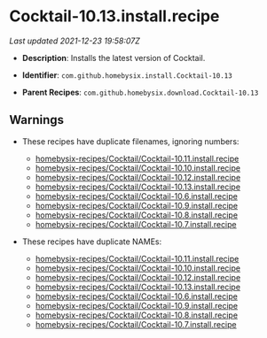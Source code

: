 # Cocktail-10.13.install.recipe

_Last updated 2021-12-23 19:58:07Z_

- **Description**: Installs the latest version of Cocktail.

- **Identifier**: `com.github.homebysix.install.Cocktail-10.13`

- **Parent Recipes**: `com.github.homebysix.download.Cocktail-10.13`

## Warnings

- These recipes have duplicate filenames, ignoring numbers:
    - [homebysix-recipes/Cocktail/Cocktail-10.11.install.recipe](/autopkg-dupe-tracker/homebysix-recipes/Cocktail/Cocktail-10.11.install.recipe)
    - [homebysix-recipes/Cocktail/Cocktail-10.10.install.recipe](/autopkg-dupe-tracker/homebysix-recipes/Cocktail/Cocktail-10.10.install.recipe)
    - [homebysix-recipes/Cocktail/Cocktail-10.12.install.recipe](/autopkg-dupe-tracker/homebysix-recipes/Cocktail/Cocktail-10.12.install.recipe)
    - [homebysix-recipes/Cocktail/Cocktail-10.13.install.recipe](/autopkg-dupe-tracker/homebysix-recipes/Cocktail/Cocktail-10.13.install.recipe)
    - [homebysix-recipes/Cocktail/Cocktail-10.6.install.recipe](/autopkg-dupe-tracker/homebysix-recipes/Cocktail/Cocktail-10.6.install.recipe)
    - [homebysix-recipes/Cocktail/Cocktail-10.9.install.recipe](/autopkg-dupe-tracker/homebysix-recipes/Cocktail/Cocktail-10.9.install.recipe)
    - [homebysix-recipes/Cocktail/Cocktail-10.8.install.recipe](/autopkg-dupe-tracker/homebysix-recipes/Cocktail/Cocktail-10.8.install.recipe)
    - [homebysix-recipes/Cocktail/Cocktail-10.7.install.recipe](/autopkg-dupe-tracker/homebysix-recipes/Cocktail/Cocktail-10.7.install.recipe)

- These recipes have duplicate NAMEs:
    - [homebysix-recipes/Cocktail/Cocktail-10.11.install.recipe](/autopkg-dupe-tracker/homebysix-recipes/Cocktail/Cocktail-10.11.install.recipe)
    - [homebysix-recipes/Cocktail/Cocktail-10.10.install.recipe](/autopkg-dupe-tracker/homebysix-recipes/Cocktail/Cocktail-10.10.install.recipe)
    - [homebysix-recipes/Cocktail/Cocktail-10.12.install.recipe](/autopkg-dupe-tracker/homebysix-recipes/Cocktail/Cocktail-10.12.install.recipe)
    - [homebysix-recipes/Cocktail/Cocktail-10.13.install.recipe](/autopkg-dupe-tracker/homebysix-recipes/Cocktail/Cocktail-10.13.install.recipe)
    - [homebysix-recipes/Cocktail/Cocktail-10.6.install.recipe](/autopkg-dupe-tracker/homebysix-recipes/Cocktail/Cocktail-10.6.install.recipe)
    - [homebysix-recipes/Cocktail/Cocktail-10.9.install.recipe](/autopkg-dupe-tracker/homebysix-recipes/Cocktail/Cocktail-10.9.install.recipe)
    - [homebysix-recipes/Cocktail/Cocktail-10.8.install.recipe](/autopkg-dupe-tracker/homebysix-recipes/Cocktail/Cocktail-10.8.install.recipe)
    - [homebysix-recipes/Cocktail/Cocktail-10.7.install.recipe](/autopkg-dupe-tracker/homebysix-recipes/Cocktail/Cocktail-10.7.install.recipe)